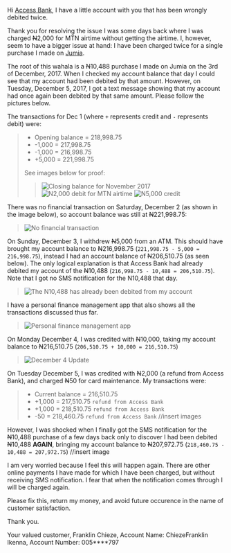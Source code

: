 Hi [Access Bank](http://www.accessbankplc.com/), I have a little account with you that has been wrongly debited twice.

Thank you for resolving the issue I was some days back where I was charged <strike>N</strike>2,000 for MTN airtime without getting the airtime. I, however, seem to have a bigger issue at hand: I have been charged twice for a single purchase I made on [Jumia](https://www.jumia.com.ng/).

The root of this wahala is a <strike>N</strike>10,488 purchase I made on Jumia on the 3rd of December, 2017. When I checked my account balance that day I could see that my account had been debited by that amount. However, on Tuesday, December 5, 2017, I got a text message showing that my account had once again been debited by that same amount. Please follow the pictures below.

The transactions for Dec 1 (where `+` represents credit and `-` represents debit) were:
> * Opening balance = 218,998.75
> * -1,000 = 217,998.75
> * -1,000 = 216,998.75
> * +5,000 = 221,998.75
>
> See images below for proof:
>> ![Closing balance for November 2017](https://s3.us-east-2.amazonaws.com/franklin-chieze/Screenshot_20171205-233014.png "I entered December 2017 with N218,998.75 in this account")
>> ![N2,000 debit for MTN airtime](https://s3.us-east-2.amazonaws.com/franklin-chieze/Screenshot_20171205-233035.png "N2,000 debit for MTN airtime")
>> ![N5,000 credit](https://s3.us-east-2.amazonaws.com/franklin-chieze/Screenshot_20171205-233048.png "N5,000 credit")

There was no financial transaction on Saturday, December 2 (as shown in the image below), so account balance was still at <strike>N</strike>221,998.75:
> ![No financial transaction](https://s3.us-east-2.amazonaws.com/franklin-chieze/Screenshot_20171205-233125.png)

On Sunday, December 3, I withdrew <strike>N</strike>5,000 from an ATM. This should have brought my account balance to <strike>N</strike>216,998.75 (`221,998.75 - 5,000 = 216,998.75`), instead I had an account balance of <strike>N</strike>206,510.75 (as seen below). The only logical explanation is that Access Bank had already debited my account of the <strike>N</strike>10,488 (`216,998.75 - 10,488 = 206,510.75`). Note that I got no SMS notification for the N10,488 that day.
> ![The N10,488 has already been debited from my account](https://s3.us-east-2.amazonaws.com/franklin-chieze/Screenshot_20171205-233204.png "The N10,488 has already been debited from my account")

I have a personal finance management app that also shows all the transactions discussed thus far.
> ![Personal finance management app](https://s3.us-east-2.amazonaws.com/franklin-chieze/Screenshot_20171205-234403.png "The N10,488 has already been debited from my account")

On Monday December 4, I was credited with <strike>N</strike>10,000, taking my account balance to <strike>N</strike>216,510.75 (`206,510.75 + 10,000 = 216,510.75`)
> ![December 4 Update](https://s3.us-east-2.amazonaws.com/franklin-chieze/Screenshot_20171205-233720.png " N10,000 credit")

On Tuesday December 5, I was credited with <strike>N</strike>2,000 (a refund from Access Bank), and charged <strike>N</strike>50 for card maintenance. My transactions were:
> * Current balance = 216,510.75
> * +1,000 = 217,510.75 `refund from Access Bank`
> * +1,000 = 218,510.75 `refund from Access Bank`
> * -50 = 218,460.75 `refund from Access Bank`
> //insert images

However, I was shocked when I finally got the SMS notification for the <strike>N</strike>10,488 purchase of a few
days back only to discover I had been debited <strike>N</strike>10,488 **AGAIN**, bringing my account balance to
<strike>N</strike>207,972.75 (`218,460.75 - 10,488 = 207,972.75`)
//insert image

I am very worried because I feel this will happen again. There are other online payments I have made for which I
have been charged, but without receiving SMS notification. I fear that when the notification comes through I will
be charged again.

Please fix this, return my money, and avoid future occurence in the name of customer satisfaction.

Thank you.

Your valued customer,
Franklin Chieze,
Account Name: ChiezeFranklin Ikenna,
Account Number: 005****797
